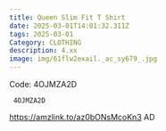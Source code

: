 ```yaml
---
title: Queen Slim Fit T Shirt
date: 2025-03-01T14:01:32.311Z
tags: 2025-03-01
Category: CLOTHING
description: 4.xx
image: img/61flw2exail._ac_sy679_.jpg
---
```

 Code: 4OJMZA2D

<pre class="language-javascript"><code

class="language-javascript"> 4OJMZA2D</code></pre>

https://amzlink.to/az0bONsMcoKn3 AD